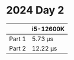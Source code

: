 # 2024 Day 2

|        | i5-12600K |
| ------ | --------- |
| Part 1 | 5.73 µs  |
| Part 2 | 12.22 µs  |
